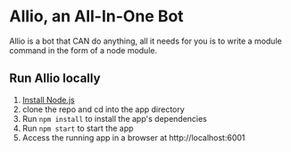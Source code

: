 # Allio, an All-In-One Bot 

Allio is a bot that CAN do anything, all it needs for you is to write a module command in the form of a node module.

## Run Allio locally

1. [Install Node.js][]
2. clone the repo and cd into the app directory
3. Run `npm install` to install the app's dependencies
4. Run `npm start` to start the app
5. Access the running app in a browser at http://localhost:6001

[Install Node.js]: https://nodejs.org/en/download/
